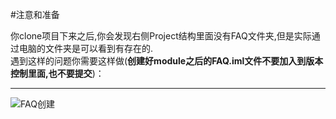#注意和准备

你clone项目下来之后,你会发现右侧Project结构里面没有FAQ文件夹,但是实际通过电脑的文件夹是可以看到有存在的.  
遇到这样的问题你需要这样做(**创建好module之后的FAQ.iml文件不要加入到版本控制里面,也不要提交**)：  

---

![FAQ创建](http://external-img.b0.upaiyun.com/idea-faq.gif)
